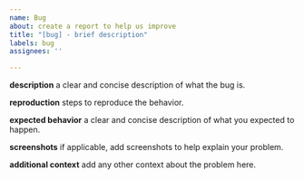 ```yaml
---
name: Bug
about: create a report to help us improve
title: "[bug] - brief description"
labels: bug
assignees: ''

---
```


**description**
a clear and concise description of what the bug is.

**reproduction**
steps to reproduce the behavior.

**expected behavior**
a clear and concise description of what you expected to happen.

**screenshots**
if applicable, add screenshots to help explain your problem.

**additional context**
add any other context about the problem here.
